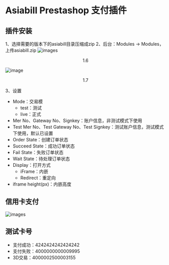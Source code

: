 
Asiabill Prestashop 支付插件
=


插件安装
-

1、选择需要的版本下的asiabill目录压缩成zip
2、后台：Modules -> Modules，上传asiabill.zip
![images](https://files.gitbook.com/v0/b/gitbook-x-prod.appspot.com/o/spaces%2FcSYgMg71VCxeEVhWhVFp%2Fuploads%2F3ME0s4477vVHsnExWwF4%2Fprestashop1.6-admin-inter.png?alt=media&token=82bf5c2c-1558-42c2-8fed-4cbe45728619)
<p align="center">1.6</p>

![image](https://files.gitbook.com/v0/b/gitbook-x-prod.appspot.com/o/spaces%2FcSYgMg71VCxeEVhWhVFp%2Fuploads%2FJnH2T1nB54b7HvCmgyuU%2Fprestashop1.7-admin-inter.png?alt=media&token=4f6f721a-2005-4db3-adc9-3673c8ccb856)
<p align="center">1.7</p>

3、设置
* Mode：交易模
  * test：测试
  * live：正式
* Mer No、Gateway No、Signkey：账户信息，非测试模式下使用
* Test Mer No、Test Gateway No、Test Signkey：测试账户信息，测试模式下使用，默认已设置
* Order State：创建订单状态
* Succeed State：成功订单状态
* Fail State：失败订单状态
* Wait State：待处理订单状态
* Display：打开方式
  * iFrame：内嵌
  * Redirect：重定向
* iframe height(px)：内嵌高度


信用卡支付
-
![images](https://files.gitbook.com/v0/b/gitbook-x-prod.appspot.com/o/spaces%2FcSYgMg71VCxeEVhWhVFp%2Fuploads%2FJhjGY4FOLbq7UlkjkurH%2Fimage.png?alt=media&token=bd122e1d-42f3-491e-b8b9-2a6319f90671)


测试卡号
-
* 支付成功：4242424242424242
* 支付失败：4000000000009995
* 3D交易：4000002500003155

